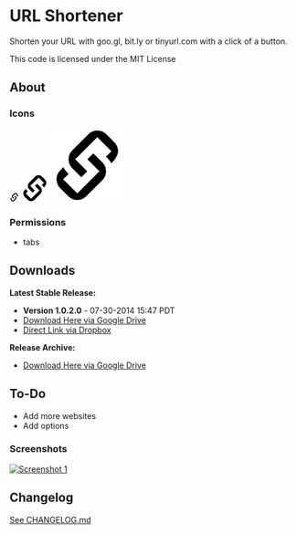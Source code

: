 # URL Shortener #

Shorten your URL with goo.gl, bit.ly or tinyurl.com with a click of a button.

This code is licensed under the MIT License

## About

### Icons
[![Icon 16](https://raw.githubusercontent.com/Wassup789/URL-Shortener/master/img/16.png)](https://raw.githubusercontent.com/Wassup789/URL-Shortener/master/img/16.png)
[![Icon 48](https://raw.githubusercontent.com/Wassup789/URL-Shortener/master/img/48.png)](https://raw.githubusercontent.com/Wassup789/URL-Shortener/master/img/48.png)
[![Icon 128](https://raw.githubusercontent.com/Wassup789/URL-Shortener/master/img/128.png)](https://raw.githubusercontent.com/Wassup789/URL-Shortener/master/img/128.png)

### Permissions
 - tabs

## Downloads


**Latest Stable Release:**

 - **Version 1.0.2.0** - 07-30-2014 15:47 PDT
 - [Download Here via Google Drive][Dld_Latest_GD]
 - [Direct Link via Dropbox][Dld_Latest_DB]

**Release Archive:**

 - [Download Here via Google Drive][Dld_Archive]

## To-Do
 * Add more websites
 * Add options

### Screenshots
[![Screenshot 1](http://i.imgur.com/tIDBhOi.png)](http://i.imgur.com/tIDBhOi.png)

## Changelog
[See CHANGELOG.md][CLog.md]

  [Dld_Latest_GD]: https://drive.google.com/file/d/0B_WfQfUn7IraeHJ3ZFNFTG1wYU0/edit?usp=sharing

  [Dld_Latest_DB]: https://dl.dropboxusercontent.com/u/14210090/URL%20Shortener/URL_Shortener_v1.0.2.0.crx
  [Dld_Archive]: https://drive.google.com/folderview?id=0B_WfQfUn7IraLVNBQmJOWFFpSmc&usp=sharing
  
  [CLog.md]: https://github.com/Wassup789/URL-Shortener/blob/master/CHANGELOG.md
